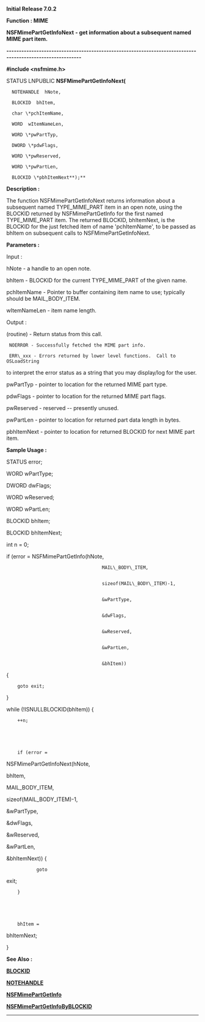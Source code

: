 




<!--
 /\* Font Definitions \*/
 @font-face
 {font-family:Courier;
 panose-1:2 7 4 9 2 2 5 2 4 4;}
@font-face
 {font-family:Helv;
 panose-1:2 11 6 4 2 2 2 3 2 4;}
@font-face
 {font-family:"Cambria Math";
 panose-1:2 4 5 3 5 4 6 3 2 4;}
 /\* Style Definitions \*/
 p.MsoNormal, li.MsoNormal, div.MsoNormal
 {margin-top:0cm;
 margin-right:0cm;
 margin-bottom:8.0pt;
 margin-left:0cm;
 line-height:107%;
 font-size:11.0pt;
 font-family:"Calibri",sans-serif;}
.MsoChpDefault
 {font-size:11.0pt;}
.MsoPapDefault
 {margin-bottom:8.0pt;
 line-height:107%;}
 /\* Page Definitions \*/
 @page WordSection1
 {size:612.0pt 792.0pt;
 margin:72.0pt 72.0pt 72.0pt 72.0pt;}
div.WordSection1
 {page:WordSection1;}
-->




**Initial Release 7.0.2**



**Function : MIME**



**NSFMimePartGetInfoNext** **- get
information about a subsequent named MIME part item.**


**----------------------------------------------------------------------------------------------------------**



**#include <nsfmime.h>**



STATUS
LNPUBLIC **NSFMimePartGetInfoNext(**  

      NOTEHANDLE  hNote,  

      BLOCKID  bhItem,  

      char \*pchItemName,  

      WORD  wItemNameLen,  

      WORD \*pwPartTyp,  

      DWORD \*pdwFlags,  

      WORD \*pwReserved,  

      WORD \*pwPartLen,  

      BLOCKID \*pbhItemNext**);**



**Description :**



The function
NSFMimePartGetInfoNext returns information about a subsequent named
TYPE\_MIME\_PART item in an open note, using the BLOCKID returned by NSFMimePartGetInfo
for the first named TYPE\_MIME\_PART item.  The returned BLOCKID, bhItemNext, is
the BLOCKID for the just fetched item of name 'pchItemName', to be passed as
bhItem on subsequent calls to NSFMimePartGetInfoNext.


 


 


**Parameters :**



Input :  

hNote  -  a handle to an open note.  

  

bhItem  -  BLOCKID for the current TYPE\_MIME\_PART of the given name.  

  

pchItemName  -  Pointer to buffer containing item name to use; typically should
be MAIL\_BODY\_ITEM.  

  

wItemNameLen  -  item name length.  

  




Output :  

(routine)  -  Return status from this call.  

     NOERROR - Successfully fetched the MIME part info.  

     ERR\_xxx - Errors returned by lower level functions.  Call to OSLoadString
to interpret the error status as a string that you may display/log for the
user.  

  

  

  

pwPartTyp  -  pointer to location for the returned MIME part type.  

  

pdwFlags  -  pointer to location for the returned MIME part flags.  

  

pwReserved  -  reserved -- presently unused.  

  

pwPartLen  -  pointer to location for returned part data length in bytes.  

  

pbhItemNext  -  pointer to location for returned BLOCKID for next MIME part
item.  

  




 **Sample Usage :**


STATUS error;


WORD wPartType;


DWORD dwFlags;


WORD wReserved;


WORD wPartLen;


BLOCKID bhItem;


BLOCKID bhItemNext;


int n = 0;


 


if (error =
NSFMimePartGetInfo(hNote,


                                       MAIL\_BODY\_ITEM,


                                       sizeof(MAIL\_BODY\_ITEM)-1,


                                       &wPartType,


                                       &dwFlags,


                                       &wReserved,


                                       &wPartLen,


                                       &bhItem))
{


        goto exit;


}


 


while
(!ISNULLBLOCKID(bhItem)) {


        ++n;


 


        if (error =
NSFMimePartGetInfoNext(hNote,


                                                 
bhItem,


                                                 
MAIL\_BODY\_ITEM,


                                                 
sizeof(MAIL\_BODY\_ITEM)-1,


                                                 
&wPartType,


                                                 
&dwFlags,


                                                 
&wReserved,


                                                 
&wPartLen,


                                                 
&bhItemNext)) {


               goto
exit;


        }


 


        bhItem =
bhItemNext;


}


 


 **See Also :**


**[BLOCKID](BLOCKID.md)**


**[NOTEHANDLE](NOTEHANDLE.md)**


**[NSFMimePartGetInfo](NSFMimePartGetInfo.md)**


**[NSFMimePartGetInfoByBLOCKID](NSFMimePartGetInfoByBLOCKID.md)**



----------------------------------------------------------------------------------------------------------


 





